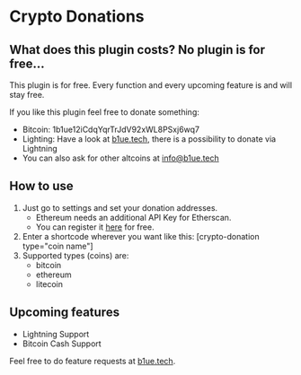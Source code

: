 
# Crypto Donations

## What does this plugin costs? No plugin is for free...

This plugin is for free. Every function and every upcoming feature is and will stay free.

If you like this plugin feel free to donate something:

-   Bitcoin: 1b1ue12iCdqYqrTrJdV92xWL8PSxj6wq7
-   Lighting: Have a look at  [b1ue.tech](https://www.b1ue.tech/), there is a possibility to donate via Lightning
-   You can also ask for other altcoins at  [info@b1ue.tech](mailto:info@b1ue.tech)

## How to use

1.  Just go to settings and set your donation addresses.
    -   Ethereum needs an additional API Key for Etherscan.
    -   You can register it  [here](https://etherscan.io/register)  for free.
2.  Enter a shortcode wherever you want like this: [crypto-donation type="coin name"]
3.  Supported types (coins) are:
    -   bitcoin
    -   ethereum
    -   litecoin

## Upcoming features

-   Lightning Support
-   Bitcoin Cash Support

Feel free to do feature requests at [b1ue.tech](https://www.b1ue.tech/).
